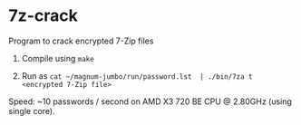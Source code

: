 7z-crack
========

Program to crack encrypted 7-Zip files

1. Compile using ```make```

2. Run as ```cat ~/magnum-jumbo/run/password.lst  | ./bin/7za t <encrypted 7-Zip file>```

Speed: ~10 passwords / second on AMD X3 720 BE CPU @ 2.80GHz (using single core).
